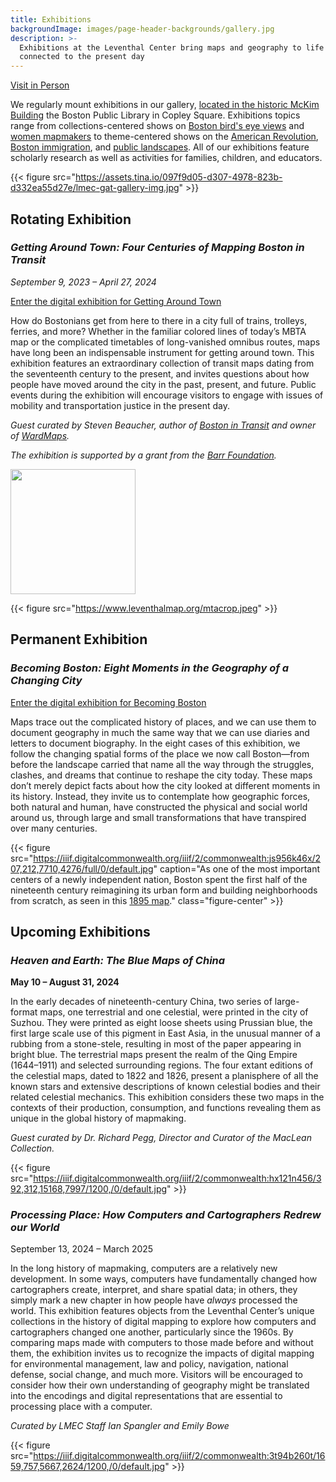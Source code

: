 ```yaml
---
title: Exhibitions
backgroundImage: images/page-header-backgrounds/gallery.jpg
description: >-
  Exhibitions at the Leventhal Center bring maps and geography to life on themes
  connected to the present day
---
```


<p class="text-center"> <a class="btn btn-primary btn-primary-outline mb-2" href="./visit"><i class="fas fa-walking me-1"></i> Visit in Person</a>

We regularly mount exhibitions in our gallery, [located in the historic McKim Building](about/hours-directions) the Boston Public Library in Copley Square. Exhibitions topics range from collections-centered shows on [Boston bird's eye views](https://collections.leventhalmap.org/exhibits/16) and [women mapmakers](https://collections.leventhalmap.org/exhibits/6) to theme-centered shows on the [American Revolution](https://collections.leventhalmap.org/exhibits/3), [Boston immigration](https://collections.leventhalmap.org/exhibits/19), and [public landscapes](https://collections.leventhalmap.org/exhibits/19). All of our exhibitions feature scholarly research as well as activities for families, children, and educators.

{{< figure src="https://assets.tina.io/097f9d05-d307-4978-823b-d332ea55d27e/lmec-gat-gallery-img.jpg" >}}

## Rotating Exhibition

### *Getting Around Town: Four Centuries of Mapping Boston in Transit*

*September 9, 2023 – April 27, 2024*

<a class="btn btn-outline-primary btn-block" href="https://www.leventhalmap.org/digital-exhibitions/getting-around-town/"><i class="fas fa-images me-2"></i>Enter the digital exhibition for Getting Around Town</a>

How do Bostonians get from here to there in a city full of trains, trolleys, ferries, and more? Whether in the familiar colored lines of today’s MBTA map or the complicated timetables of long-vanished omnibus routes, maps have long been an indispensable instrument for getting around town. This exhibition features an extraordinary collection of transit maps dating from the seventeenth century to the present, and invites questions about how people have moved around the city in the past, present, and future. Public events during the exhibition will encourage visitors to engage with issues of mobility and transportation justice in the present day.

*Guest curated by Steven Beaucher, author of [Boston in Transit](https://bpl.bibliocommons.com/v2/record/S75C8459214) and owner of [WardMaps](https://wardmapsgifts.com/).*

*The exhibition is supported by a grant from the [Barr Foundation](https://www.barrfoundation.org/).*

<a href="https://www.barrfoundation.org/"><img src="https://barrfdn-prod.s3.amazonaws.com/image/3394/crop_preview.jpg?1600189547" width="200px"></a>

{{< figure src="https://www.leventhalmap.org/mtacrop.jpeg" >}}

## Permanent Exhibition

### *Becoming Boston: Eight Moments in the Geography of a Changing City*

<a class="btn btn-outline-primary btn-block" href="https://www.leventhalmap.org/digital-exhibitions/becoming-boston/"><i class="fas fa-images me-2"></i>Enter the digital exhibition for Becoming Boston</a>

Maps trace out the complicated history of places, and we can use them to document geography in much the same way that we can use diaries and letters to document biography. In the eight cases of this exhibition, we follow the changing spatial forms of the place we now call Boston—from before the landscape carried that name all the way through the struggles, clashes, and dreams that continue to reshape the city today. These maps don’t merely depict facts about how the city looked at different moments in its history. Instead, they invite us to contemplate how geographic forces, both natural and human, have constructed the physical and social world around us, through large and small transformations that have transpired over many centuries.

{{< figure src="https://iiif.digitalcommonwealth.org/iiif/2/commonwealth:js956k46x/207,212,7710,4276/full/0/default.jpg" caption="As one of the most important centers of a newly independent nation, Boston spent the first half of the nineteenth century reimagining its urban form and building neighborhoods from scratch, as seen in this [1895 map](https://collections.leventhalmap.org/search/commonwealth:js956k45n)." class="figure-center" >}}

## Upcoming Exhibitions

### *Heaven and Earth: The Blue Maps of China*

**May 10 – August 31, 2024**

In the early decades of nineteenth-century China, two series of large-format maps, one terrestrial and one celestial, were printed in the city of Suzhou. They were printed as eight loose sheets using Prussian blue, the first large scale use of this pigment in East Asia, in the unusual manner of a rubbing from a stone-stele, resulting in most of the paper appearing in bright blue. The terrestrial maps present the realm of the Qing Empire (1644–1911) and selected surrounding regions. The four extant editions of the celestial maps, dated to 1822 and 1826, present a planisphere of all the known stars and extensive descriptions of known celestial bodies and their related celestial mechanics. This exhibition considers these two maps in the contexts of their production, consumption, and functions revealing them as unique in the global history of mapmaking. 

*Guest curated by Dr. Richard Pegg, Director and Curator of the MacLean Collection.*

{{< figure src="https://iiif.digitalcommonwealth.org/iiif/2/commonwealth:hx121n456/392,312,15168,7997/1200,/0/default.jpg" >}}

### *Processing Place: How Computers and Cartographers Redrew our World*

September 13, 2024 – March 2025

In the long history of mapmaking, computers are a relatively new development. In some ways, computers have fundamentally changed how cartographers create, interpret, and share spatial data; in others, they simply mark a new chapter in how people have *always* processed the world. This exhibition features objects from the Leventhal Center’s unique collections in the history of digital mapping to explore how computers and cartographers changed one another, particularly since the 1960s. By comparing maps made with computers to those made before and without them, the exhibition invites us to recognize the impacts of digital mapping for environmental management, law and policy, navigation, national defense, social change, and much more. Visitors will be encouraged to consider how their own understanding of geography might be translated into the encodings and digital representations that are essential to processing place with a computer.

*Curated by LMEC Staff Ian Spangler and Emily Bowe*

{{< figure src="https://iiif.digitalcommonwealth.org/iiif/2/commonwealth:3t94b260t/1659,757,5667,2624/1200,/0/default.jpg" >}}
